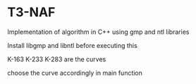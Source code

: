 # T3-NAF
Implementation of algorithm in C++ using gmp and ntl libraries

Install libgmp and libntl before executing this

K-163 K-233 K-283 are the curves

choose the curve accordingly in main function
